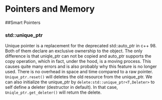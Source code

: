 # Pointers and Memory

##Smart Pointers

### std::unique_ptr

Unique pointer is a replacement for the deprecated std::auto_ptr in c++ 98. Both of them declare an exclusive ownership to the object. The only difference is that uniqle_ptr can not be copied and auto_ptr supports the copy operation, which in fact, under the hood, is a moving process. This causes quite many errors and is also probably why this feature is no longer used.
There is no overhead in space and time compared to a raw pointer.
`Unique_ptr.reset()` will deletes the old resource from the unique_ptr. We can also initialize the unique_ptr by `delete:std::unique_ptr<T,Deleter>` to self define a deleter (destructor in default). In that case, `Uniqle_ptr.get_deleter()` will return the delete.

